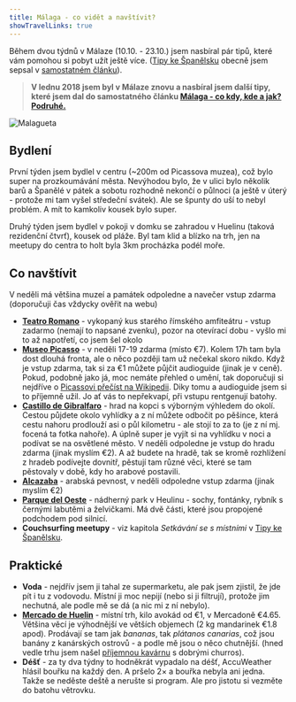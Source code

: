 ```yaml
---
title: Málaga - co vidět a navštívit?
showTravelLinks: true
---
```


Během dvou týdnů v Málaze (10.10. - 23.10.) jsem nasbíral pár tipů, které vám pomohou si pobyt užít ještě více. ([Tipy ke Španělsku](/spanelsko/) obecně jsem sepsal v [samostatném článku](/spanelsko/)).

> **V lednu 2018 jsem byl v Málaze znovu a nasbíral jsem další tipy, které jsem dal do samostatného článku [Málaga - co kdy, kde a jak? Podruhé.](/malaga-podruhe/)**

![Malagueta](/data/2016/2016-10-24-malaga/malaga-arena.jpg)

## Bydlení
První týden jsem bydlel v centru (~200m od Picassova muzea), což bylo super na prozkoumávání města. Nevýhodou bylo, že v ulici bylo několik barů a Španělé v pátek a sobotu rozhodně nekončí o půlnoci (a ještě v úterý - protože mi tam vyšel středeční svátek). Ale se špunty do uší to nebyl problém. A mít to kamkoliv kousek bylo super.
 
Druhý týden jsem bydlel v pokoji v domku se zahradou v Huelinu (taková rezidenční čtvrť), kousek od pláže. Byl tam klid a blízko na trh, jen na meetupy do centra to holt byla 3km procházka podél moře.

## Co navštívit
 
V neděli má většina muzeí a památek odpoledne a navečer vstup zdarma (doporučuji čas vždycky ověřit na webu)
  
 - **[Teatro Romano](https://goo.gl/maps/z5nAZGmjMDA2)** - vykopaný kus starého římského amfiteátru - vstup zadarmo (nemají to napsané zvenku), pozor na otevírací dobu - vyšlo mi to až napotřetí, co jsem šel okolo
 - **[Museo Picasso](https://goo.gl/maps/6CYv5DY7h7P2)** - v neděli 17-19 zdarma (místo €7). Kolem 17h tam byla dost dlouhá fronta, ale o něco později tam už nečekal skoro nikdo. Když je vstup zdarma, tak si za €1 můžete půjčit audioguide (jinak je v ceně). Pokud, podobně jako já, moc nemáte přehled o umění, tak doporučuji si nejdříve o [Picassovi přečíst na Wikipedii](https://en.wikipedia.org/wiki/Pablo_Picasso). Diky tomu a audioguide jsem si to příjemně užil. Jo ať vás to nepřekvapí, při vstupu rentgenují batohy.
 - **[Castillo de Gibralfaro](https://goo.gl/maps/gfiTqxizj6z)** - hrad na kopci s výborným výhledem do okolí. Cestou půjdete okolo vyhlídky a z ní můžete odbočit po pěšince, která cestu nahoru prodlouží asi o půl kilometru - ale stojí to za to (je z ní mj. focená ta fotka nahoře). A úplně super je vyjít si na vyhlídku v noci a podívat se na osvětlené město. V neděli odpoledne je vstup do hradu zdarma (jinak myslím €2). A až budete na hradě, tak se kromě rozhlížení z hradeb podívejte dovnitř, pěstují tam různé věci, které se tam pěstovaly v době, kdy ho arabové postavili.
 - **[Alcazaba](https://goo.gl/maps/BdMLhvWUJhu)** - arabská pevnost, v neděli odpoledne vstup zdarma (jinak myslím €2)
 - **[Parque del Oeste](https://goo.gl/maps/E8i3m96vGZy)** - nádherný park v Heulinu - sochy, fontánky, rybník s černými labutěmi a želvičkami. Má dvě části, které jsou propojené podchodem pod silnicí.
 - **Couchsurfing meetupy** - viz kapitola *Setkávání se s místními* v [Tipy ke Španělsku](/spanelsko/).
 
 
## Praktické
 
- **Voda**  - nejdřív jsem ji tahal ze supermarketu, ale pak jsem zjistil, že jde pít i tu z vodovodu. Místní ji moc nepijí (nebo si ji filtrují), protože jim nechutná, ale podle mě se dá (a nic mi z ní nebylo).
- **[Mercado de Huelin](https://goo.gl/maps/ex2GqgJn8gG2)** - místní trh, kilo avokád od €1, v Mercadoně €4.65. Většina věcí je výhodnější ve větších objemech (2 kg mandarinek €1.8 apod). Prodávají se tam jak *bananas*, tak *plátanos canarias*, což jsou banány z kanárských ostrovů - a podle mě jsou o něco chutnější. (hned vedle trhu jsem našel [příjemnou kavárnu](https://goo.gl/maps/1ve9aJyrAgN2) s dobrými churros).
- **Déšť** - za ty dva týdny to hodněkrát vypadalo na déšť, AccuWeather hlásil bouřku na každý den. A pršelo 2× a bouřka nebyla ani jedna. Takže se neděste deště a nerušte si program. Ale pro jistotu si vezměte do batohu větrovku.
